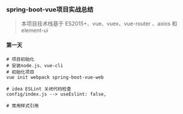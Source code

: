 ### spring-boot-vue项目实战总结

> 本项目技术栈基于 ES2015+、vue、vuex、vue-router 、axios 和 element-ui

#### 第一天

```
# 项目初始化
# 安装node.js、vue-cli
# 初始化项目
vue init webpack spring-boot-vue-web

# idea ESLint 关闭代码检查
config/index.js --> useEslint: false,

# 常用样式引用

```

